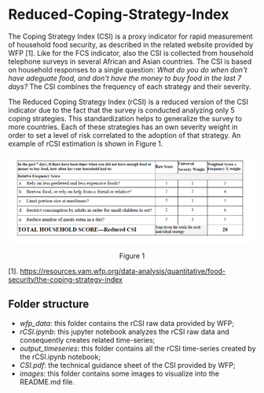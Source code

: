 # Reduced-Coping-Strategy-Index

The Coping Strategy Index (CSI) is a proxy indicator for rapid measurement of household food security, as described in the related website provided by WFP [1]. Like for the FCS indicator, also the CSI is collected from household telephone surveys in several African and Asian countries. The CSI is based on household responses to a single question: *What do you do when don't have adeguate food, and don't have the money to buy food in the last 7 days?* The CSI combines the frequency of each strategy and their severity. 

The Reduced Coping Strategy Index (rCSI) is a reduced version of the CSI indicator due to the fact that the survey is conducted analyzing only 5 coping strategies. This standardization helps to generalize the survey to more countries. Each of these strategies has an own severity weight in order to set a level of risk correlated to the adoption of that strategy. An example of rCSI estimation is shown in Figure 1.

<p align="center">
  <img src="./images/rcsi_survey.png" width="500">
</p>

<p align="center">Figure 1</p>

[1]. https://resources.vam.wfp.org/data-analysis/quantitative/food-security/the-coping-strategy-index

## Folder structure

- *wfp_data*: this folder contains the rCSI raw data provided by WFP;
- *rCSI.ipynb*: this jupyter notebook analyzes the rCSI raw data and consequently creates related time-series;
- *output_timeseries*: this folder contains all the rCSI time-series created by the rCSI.ipynb notebook;
- *CSI.pdf*: the technical guidance sheet of the CSI provided by WFP;
- *images*: this folder contains some images to visualize into the README.md file.